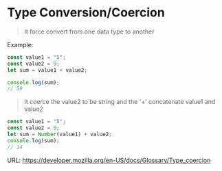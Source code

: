 # Type Conversion/Coercion
> It force convert from one data type to another

Example: 
```javascript
const value1 = "5";
const value2 = 9;
let sum = value1 + value2;

console.log(sum);
// 59
```
> It coerce the value2 to be string and the '+' concatenate value1 and value2

```javascript
const value1 = "5";
const value2 = 9;
let sum = Number(value1) + value2;
console.log(sum);
// 14
```
URL: https://developer.mozilla.org/en-US/docs/Glossary/Type_coercion
